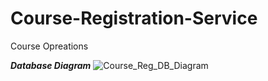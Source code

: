 # Course-Registration-Service
Course Opreations

 **_Database Diagram_**
![Course_Reg_DB_Diagram](https://user-images.githubusercontent.com/83007756/143612662-9b5467af-7fa8-4345-b080-df02f601aac8.jpg)

